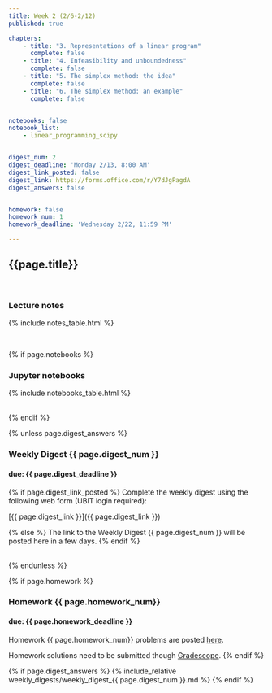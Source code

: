 ```yaml
---
title: Week 2 (2/6-2/12)
published: true

chapters:
    - title: "3. Representations of a linear program"
      complete: false
    - title: "4. Infeasibility and unboundedness"
      complete: false
    - title: "5. The simplex method: the idea"
      complete: false
    - title: "6. The simplex method: an example"
      complete: false


notebooks: false
notebook_list:
    - linear_programming_scipy


digest_num: 2
digest_deadline: 'Monday 2/13, 8:00 AM'
digest_link_posted: false
digest_link: https://forms.office.com/r/Y7dJgPagdA
digest_answers: false


homework: false
homework_num: 1
homework_deadline: 'Wednesday 2/22, 11:59 PM'

---
```


<style>
    ul {
        padding-left: 20px;
    }
</style>


## {{page.title}}

<br/>

### Lecture notes

{% include notes_table.html %}

<br/>

{% if page.notebooks %}
### Jupyter notebooks

{% include notebooks_table.html %}

<br/>
{% endif %}


{% unless page.digest_answers %}
### Weekly Digest {{ page.digest_num }}
#### due: {{ page.digest_deadline }}

{% if page.digest_link_posted %}
Complete the weekly digest using the following web form (UBIT login required):

[{{ page.digest_link }}]({{ page.digest_link }})

{% else %}
The link to the Weekly Digest {{ page.digest_num }} will be posted here
in a few days.
{% endif %}

<br/>
{% endunless %}


{% if page.homework %}
### Homework {{ page.homework_num}}
#### due: {{ page.homework_deadline }}

Homework {{ page.homework_num}} problems are posted <a href="{{ site.baseurl }}/assets/homework/hw_{{ page.homework_num }}.pdf" target="_blank">here</a>.

Homework solutions need to be submitted though [Gradescope](https://www.gradescope.com/).
{% endif %}

{% if page.digest_answers %}
{% include_relative weekly_digests/weekly_digest_{{ page.digest_num }}.md %}
{% endif %}